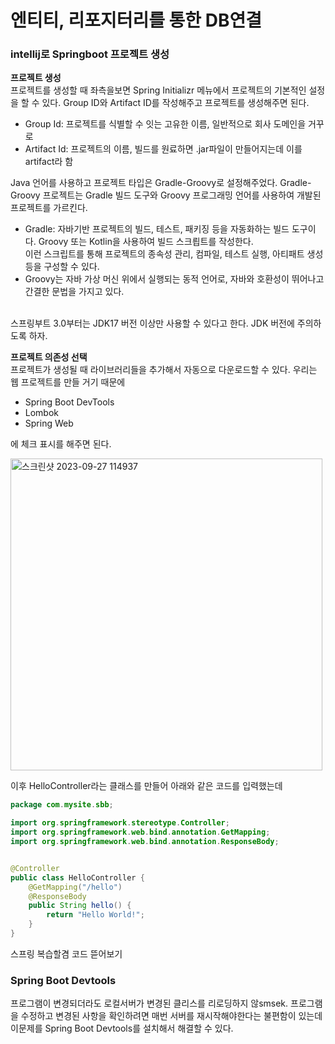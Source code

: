 <h1>엔티티, 리포지터리를 통한 DB연결</h1>

<h3>intellij로 Springboot 프로젝트 생성</h3>

**프로젝트 생성** <br>
프로젝트를 생성할 때 좌측을보면 Spring Initializr 메뉴에서 프로젝트의 기본적인 설정을 할 수 있다.
Group ID와 Artifact ID를 작성해주고 프로젝트를 생성해주면 된다.

* Group Id: 프로젝트를 식별할 수 잇는 고유한 이름, 일반적으로 회사 도메인을 거꾸로
* Artifact Id: 프로젝트의 이름, 빌드를 원료하면 .jar파일이 만들어지는데 이를 artifact라 함

Java 언어를 사용하고 프로젝트 타입은 Gradle-Groovy로 설정해주었다.
Gradle-Groovy 프로젝트는 Gradle 빌드 도구와 Groovy 프로그래밍 언어를 사용하여 개발된 프로젝트를 가르킨다.

* Gradle: 자바기반 프로젝트의 빌드, 테스트, 패키징 등을 자동화하는 빌드 도구이다. Groovy 또는 Kotlin을 사용하여 빌드 스크릡트를 작성한다. <br>
	  이런 스크립트를 통해 프로젝트의 종속성 관리, 컴파일, 테스트 실행, 아티패트 생성 등을 구성할 수 있다.
* Groovy는 자바 가상 머신 위에서 실행되는 동적 언어로, 자바와 호환성이 뛰어나고 간결한 문법을 가지고 있다.

<br>
스프링부트 3.0부터는 JDK17 버전 이상만 사용할 수 있다고 한다.
JDK 버전에 주의하도록 하자.

<br>

**프로젝트 의존성 선택** <br>
프로젝트가 생성될 때 라이브러리들을 추가해서 자동으로 다운로드할 수 있다.
우리는 웹 프로젝트를 만들 거기 때문에

* Spring Boot DevTools
* Lombok
* Spring Web

에 체크 표시를 해주면 된다.

<img width="499" alt="스크린샷 2023-09-27 114937" src="https://github.com/orieasy1/2023-2-WebStudy-backend/assets/129071350/7588f9e4-bca0-475d-ad08-d55846b014b4">

이후 HelloController라는 클래스를 만들어 아래와 같은 코드를 입력했는데

```java
package com.mysite.sbb;

import org.springframework.stereotype.Controller;
import org.springframework.web.bind.annotation.GetMapping;
import org.springframework.web.bind.annotation.ResponseBody;


@Controller
public class HelloController {
	@GetMapping("/hello")
	@ResponseBody
	public String hello() {
		return "Hello World!";
	}
}
```

스프링 복습할겸 코드 뜯어보기


<h3>Spring Boot Devtools</h3>
프로그램이 변경되더라도 로컬서버가 변경된 클리스를 리로딩하지 않smsek.
프로그램을 수정하고 변경된 사항을 확인하려면 매번 서버를 재시작해야한다는 불편함이 있는데 이문제를 Spring Boot Devtools를 설치해서 해결할 수 있다.


